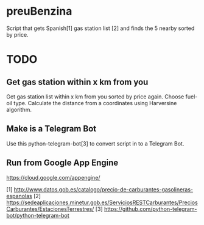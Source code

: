 # preuBenzina


Script that gets Spanish[1] gas station list [2] and finds the 5 nearby sorted by price.



# TODO

## Get gas station within x km from you

Get gas station list within x km from you sorted by price again.
Choose fuel-oil type.
Calculate the distance from a coordinates using Harversine algorithm.

## Make is a Telegram Bot

Use this python-telegram-bot[3] to convert script in to a Telegram Bot.

## Run from Google App Engine

https://cloud.google.com/appengine/

[1] http://www.datos.gob.es/catalogo/precio-de-carburantes-gasolineras-espanolas
[2] https://sedeaplicaciones.minetur.gob.es/ServiciosRESTCarburantes/PreciosCarburantes/EstacionesTerrestres/
[3] https://github.com/python-telegram-bot/python-telegram-bot
